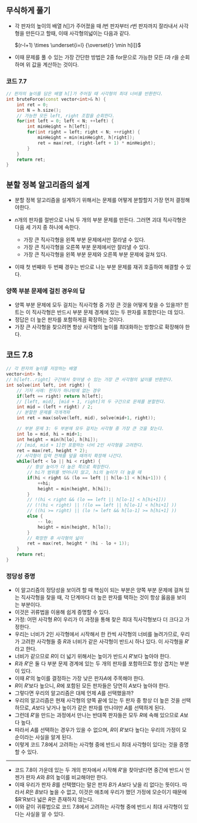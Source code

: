 ## 무식하게 풀기
* 각 판자의 높이의 배열 $h[]$가 주어졌을 때 $l$번 판자부터 $r$번 판자까지 잘라내서 사각형을 만든다고 할때, 이때 사각형의넓이는 다음과 같다.

    $(r-l+1) \times \underset{i=l} {\overset{r} \min h[i]}$

* 이때 문제를 풀 수 있는 가장 간단한 방법은 2중 for문으로 가능한 모든 $l$과 $r$을 순회하며 위 값을 계산하는 것이다.
### 코드 7.7
```C++
// 판자의 높이를 담은 배열 h[]가 주어질 때 사각형의 최대 너비를 반환한다.
int bruteForce(const vector<int>& h) {
    int ret = 0;
    int N = h.size();
    // 가능한 모든 left, right 조합을 순회한다.
    for(int left = 0; left < N; ++left) {
        int minHeight = h[left];
        for(int right = left; right < N; ++right) {
            minHeight = min(minHeight, h[right]);
            ret = max(ret, (right-left + 1) * minHeight);
        }
    }
    return ret;
}
```

## 분할 정복 알고리즘의 설계
* 분할 정복 알고리즘을 설계하기 위해서는 문제를 어떻게 분할할지 가장 먼저 결정해야한다.
* $n$개의 판자를 절반으로 나눠 두 개의 부분 문제를 만든다. 그러면 괴대 직사각형은 다음 세 가지 중 하나에 속한다.

    * 가장 큰 직사각형을 왼쪽 부분 문제에서만 잘라낼 수 있다.
    * 가장 큰 직사각형을 오른쪽 부분 문제에서만 잘라낼 수 있다.
    * 가장 큰 직사각형을 왼쪽 부분 문제와 오른쪽 부분 문제에 걸쳐 있다.

* 이때 첫 번째와 두 번째 경우는 반으로 나눈 부분 문제를 재귀 호출하여 해결할 수 있다.

### 양쪽 부분 문제에 걸친 경우의 답
* 양쪽 부분 문제에 모두 걸치는 직사각형 중 가장 큰 것을 어떻게 찾을 수 있을까? 힌트는 이 직사각형은 반드시 부분 문제 경계에 있는 두 판자를 포함한다는 데 있다.
* 정답은 더 높은 판자를 포함하게끔 확장하는 것이다.
* 가장 큰 사각형을 찾으려면 항상 사각형의 높이를 최대화하는 방향으로 확장해야 한다.

## 코드 7.8
```C++
// 각 판자의 높이를 저장하는 배열
vector<int> h;
// h[left..right] 구간에서 찾아낼 수 있는 가장 큰 사각형의 넓이를 반환한다.
int solve(int left, int right) {
    // 기저 사례: 판자가 하나밖에 없는 경우
    if(left == right) return h[left];
    // [left, mid], [mid + 1, right]의 두 구간으로 문제를 분할한다.
    int mid = (left + right) / 2;
    // 분할한 문제를 각개격파
    int ret = max(solve(left, mid), solve(mid+1, right));

    // 부분 문제 3: 두 부분에 모두 걸치는 사각형 중 가장 큰 것을 찾는다.
    int lo = mid, hi = mid+1;
    int height = min(h[lo], h[hi]);
    // [mid, mid + 1]만 포함하는 너비 2인 사각형을 고려한다.
    ret = max(ret, height * 2);
    // 사각형이 입력 전체를 덮을 때까지 확장해 나간다.
    while(left < lo || hi < right) {
        // 항상 높이가 더 높은 쪽으로 확장한다.
        // hi가 범위를 벗어나지 않고, hi의 높이가 더 높을 때
        if(hi < right && (lo == left || h[lo-1] < h[hi+1])) {
            ++hi;
            height = min(height, h[hi]);
        }
        // !(hi < right && (lo == left || h[lo-1] < h[hi+1]))
        // (!(hi < right) || !(lo == left || h[lo-1] < h[hi+1] ))
        // ((hi >= right) || (lo != left && h[lo-1] >= h[hi+1] ))
        else {
            -- lo;
            height = min(height, h[lo]);
        }
        // 확장한 후 사각형의 넓이
        ret = max(ret, height * (hi - lo + 1));
    }
    return ret;
}
```

### 정당성 증명 
* 이 알고리즘의 정당성을 보이려 할 때 핵심이 되는 부분은 양쪽 부분 문제에 걸쳐 있는 직사각형을 찾을 때, 각 단계마다 더 높은 판자를 택하는 것이 항상 옳음을 보이는 부분이다.
* 이것은 귀류법을 이용해 쉽게 증명할 수 있다.
* 가정: 어떤 사각형 $R$이 우리가 이 과정을 통해 찾은 최대 직사각형보다 더 크다고 가정한다.
* 우리는 너비가 2인 사각형에서 시작해서 한 칸씩 사각형의 너비를 늘려가므로, 우리가 고려한 사각형들 중 $R$과 너비가 같은 사각형이 반드시 하나 있다. 이 사각형을 $R'$라고 한다.
* 너비가 같으므로 $R$이 더 넓기 위해서는 높이가 반드시 $R'$보다 높아야 한다.
* $R$과 $R'$은 둘 다 부분 문제 경계에 있는 두 개의 판자를 포함하므로 항상 겹치는 부분이 있다.
* 이때 $R'$의 높이를 결정하는 가장 낮은 판자$A$에 주목해야 한다.
* $R$이 $R'$보다 높으니, $R$에 포함된 모든 판자들은 당연히 $A$보다 높아야 한다.
* 그렇다면 우리의 알고리즘은 대체 언제 $A$를 선택했을까?
* 우리의 알고리즘은 현재 사각형의 양쪽 끝에 있는 두 판자 중 항상 더 높은 것을 선택하므로, $A$보다 낮거나 높이가 같은 판자를 만나야만 $A$를 선택하게 된다.
* 그런데 $R'$을 만드는 과정에서 만나는 반대쪽 판자들은 모두 $R$에 속해 있으므로 $A$보다 높다.
* 따라서 $A$를 선택하는 경우가 있을 수 없으며, $R$이 $R'$보다 높다는 우리의 가정이 모순이라는 사실을 알게 된다.
* 이렇게 코드 $7.8$에서 고려하는 사각형 중에 반드시 최대 사각형이 있다는 것을 증명할 수 있다.
----
* 코드 $7.8$이 가운데 있는 두 개의 판자에서 시작해 $R'$을 찾아냈다면 중간에 반드시 언젠가 판자 $A$와 $B$의 높이를 비교해야만 한다.
* 이때 우리가 판자 $B$를 선택했다는 말은 판자 $B$가 $A$보다 낮을 리 없다는 뜻이다. 따라서 $R$은 $B$보다 높을 수 없고, 이것은 애초에 우리가 했던 가정에 모순이기 때문에 $R'R보다 넓은 $R$은 존재하지 않는다.
* 이와 같이 귀류법으로 코드 $7.8$에서 고려하는 사각형 중에 반드시 최대 사각형이 있다는 사실을 알 수 있다.